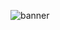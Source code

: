 ![banner](https://github.com/Teddy-Mpoyi/teddympoyi/assets/103863428/afef1792-496e-46ef-a04d-5aa42c215d64)
